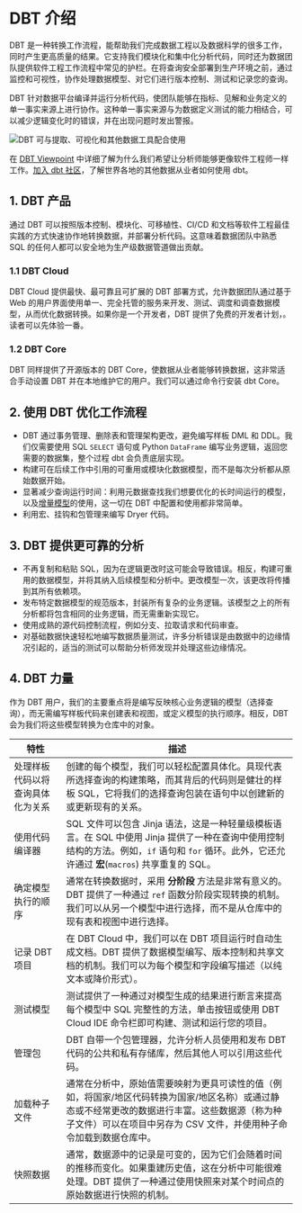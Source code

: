# DBT 介绍

DBT 是一种转换工作流程，能帮助我们完成数据工程以及数据科学的很多工作，同时产生更高质量的结果。它支持我们模块化和集中化分析代码，同时还为数据团队提供软件工程工作流程中常见的护栏。在将查询安全部署到生产环境之前，通过监控和可视性，协作处理数据模型、对它们进行版本控制、测试和记录您的查询。

DBT 针对数据平台编译并运行分析代码，使团队能够在指标、见解和业务定义的单一事实来源上进行协作。这种单一事实来源与为数据定义测试的能力相结合，可以减少逻辑变化时的错误，并在出现问题时发出警报。

![DBT 可与提取、可视化和其他数据工具配合使用](https://mingminyu.github.io/webassets/images/20241226-01.png)


在 [DBT Viewpoint](https://docs.getdbt.com/community/resources/viewpoint) 中详细了解为什么我们希望让分析师能够更像软件工程师一样工作。[加入 dbt 社区](https://www.getdbt.com/community/join-the-community)，了解世界各地的其他数据从业者如何使用 dbt。

## 1. DBT 产品

通过 DBT 可以按照版本控制、模块化、可移植性、CI/CD 和文档等软件工程最佳实践的方式快速协作地转换数据，并部署分析代码。这意味着数据团队中熟悉 SQL 的任何人都可以安全地为生产级数据管道做出贡献。

### 1.1 DBT Cloud

DBT Cloud 提供最快、最可靠且可扩展的 DBT 部署方式，允许数据团队通过基于 Web 的用户界面使用单一、完全托管的服务来开发、测试、调度和调查数据模型，从而优化数据转换。如果你是一个开发者，DBT 提供了免费的开发者计划，。读者可以先体验一番。

### 1.2 DBT Core

DBT 同样提供了开源版本的 DBT Core，使数据从业者能够转换数据，这非常适合手动设置 DBT 并在本地维护它的用户。我们可以通过命令行安装 dbt Core。

## 2. 使用 DBT 优化工作流程

- DBT 通过事务管理、删除表和管理架构更改，避免编写样板 DML 和 DDL。我们仅需要使用 SQL `SELECT` 语句或 Python `DataFrame` 编写业务逻辑，返回您需要的数据集，整个过程 dbt 会负责底层实现。
- 构建可在后续工作中引用的可重用或模块化数据模型，而不是每次分析都从原始数据开始。
- 显著减少查询运行时间：利用元数据查找我们想要优化的长时间运行的模型，以及[增量模型](https://docs.getdbt.com/docs/build/incremental-models)的使用，这一切在 DBT 中配置和使用都非常简单。
- 利用宏、挂钩和包管理来编写 Dryer 代码。

## 3. DBT 提供更可靠的分析

- 不再复制和粘贴 SQL，因为在逻辑更改时这可能会导致错误。相反，构建可重用的数据模型，并将其纳入后续模型和分析中。更改模型一次，该更改将传播到其所有依赖项。
- 发布特定数据模型的规范版本，封装所有复杂的业务逻辑。该模型之上的所有分析都将包含相同的业务逻辑，而无需重新实现它。
- 使用成熟的源代码控制流程，例如分支、拉取请求和代码审查。
- 对基础数据快速轻松地编写数据质量测试，许多分析错误是由数据中的边缘情况引起的，适当的测试可以帮助分析师发现并处理这些边缘情况。

## 4. DBT 力量

作为 DBT 用户，我们的主要重点将是编写反映核心业务逻辑的模型（选择查询），而无需编写样板代码来创建表和视图，或定义模型的执行顺序。相反，DBT 会为我们将这些模型转换为仓库中的对象。

| 特性 | 描述 |
| --- | --- |
| 处理样板代码以将查询具体化为关系 | 创建的每个模型，我们可以轻松配置具体化。具现代表所选择查询的构建策略，而其背后的代码则是健壮的样板 SQL，它将我们的选择查询包装在语句中以创建新的或更新现有的关系。|
| 使用代码编译器 | SQL 文件可以包含 Jinja 语法，这是一种轻量级模板语言。在 SQL 中使用 Jinja 提供了一种在查询中使用控制结构的方法。例如，`if` 语句和 `for` 循环。此外，它还允许通过 **宏**(`macros`) 共享重复的 SQL。|
| 确定模型执行的顺序 | 通常在转换数据时，采用 **分阶段** 方法是非常有意义的。DBT 提供了一种通过 `ref` 函数分阶段实现转换的机制。我们可以从另一个模型中进行选择，而不是从仓库中的现有表和视图中进行选择。 |
| 记录 DBT 项目 | 在 DBT Cloud 中，我们可以在 DBT 项目运行时自动生成文档。DBT 提供了数据模型编写、版本控制和共享文档的机制。我们可以为每个模型和字段编写描述（以纯文本或降价形式）。|
| 测试模型 | 测试提供了一种通过对模型生成的结果进行断言来提高每个模型中 SQL 完整性的方法，单击按钮或使用 DBT Cloud IDE 命令栏即可构建、测试和运行您的项目。 |
| 管理包 | DBT 自带一个包管理器，允许分析人员使用和发布 DBT 代码的公共和私有存储库，然后其他人可以引用这些代码。|
| 加载种子文件 | 通常在分析中，原始值需要映射为更具可读性的值（例如，将国家/地区代码转换为国家/地区名称）或通过静态或不经常更改的数据进行丰富。这些数据源（称为种子文件）可以在项目中另存为 CSV 文件，并使用种子命令加载到数据仓库中。|
| 快照数据 | 通常，数据源中的记录是可变的，因为它们会随着时间的推移而变化。如果重建历史值，这在分析中可能很难处理。DBT 提供了一种通过使用快照来对某个时间点的原始数据进行快照的机制。|
